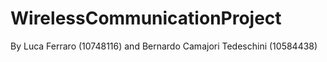 # WirelessCommunicationProject

By Luca Ferraro (10748116) and Bernardo Camajori Tedeschini (10584438)
